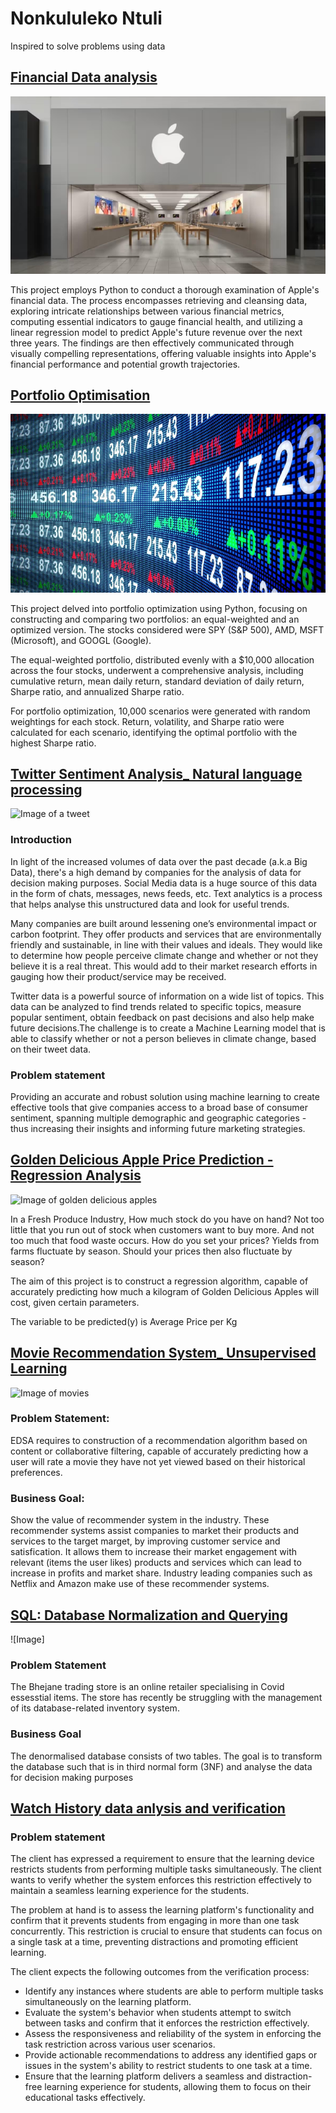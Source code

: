 # Nonkululeko Ntuli


Inspired to solve problems using data

## [Financial Data analysis](https://github.com/Nono-byte/Financial-Data-Analysis)

![Image of Apple](https://github.com/Nono-byte/Nonkululeko_Portfolio/blob/833e4bc69309ee6b5976c09caa12847dd0d117bd/Images/Apple.png)


This project employs Python to conduct a thorough examination of Apple's financial data. The process encompasses retrieving and cleansing data, exploring intricate relationships between various financial metrics, computing essential indicators to gauge financial health, and utilizing a linear regression model to predict Apple's future revenue over the next three years. The findings are then effectively communicated through visually compelling representations, offering valuable insights into Apple's financial performance and potential growth trajectories.

## [Portfolio Optimisation](https://github.com/Nono-byte/Porfolio-Optimisation)

![Image of Stock Market](https://github.com/Nono-byte/Nonkululeko_Portfolio/blob/9c674217a39179ea91f5cc0b6927972590abc8ee/Images/Stocks.png)

This project delved into portfolio optimization using Python, focusing on constructing and comparing two portfolios: an equal-weighted and an optimized version. The stocks considered were SPY (S&P 500), AMD, MSFT (Microsoft), and GOOGL (Google).

The equal-weighted portfolio, distributed evenly with a $10,000 allocation across the four stocks, underwent a comprehensive analysis, including cumulative return, mean daily return, standard deviation of daily return, Sharpe ratio, and annualized Sharpe ratio.

For portfolio optimization, 10,000 scenarios were generated with random weightings for each stock. Return, volatility, and Sharpe ratio were calculated for each scenario, identifying the optimal portfolio with the highest Sharpe ratio.

## [Twitter Sentiment Analysis_ Natural language processing](https://github.com/Nono-byte/Classification_AE1_Twitter_Sentiment_Analysis)
![Image of a tweet](https://github.com/Nono-byte/Nonkululeko_Portfolio2/blob/main/Images/twitter%20sentiment%20analysis.jpg)

### Introduction
In light of the increased volumes of data over the past decade (a.k.a Big Data), there's a high demand by companies for the analysis of data for decision making purposes. Social Media data is a huge source of this data in the form of chats, messages, news feeds, etc. Text analytics is a process that helps analyse this unstructured data and look for useful trends.

Many companies are built around lessening one’s environmental impact or carbon footprint. They offer products and services that are environmentally friendly and sustainable, in line with their values and ideals. They would like to determine how people perceive climate change and whether or not they believe it is a real threat. This would add to their market research efforts in gauging how their product/service may be received.

Twitter data is a powerful source of information on a wide list of topics. This data can be analyzed to find trends related to specific topics, measure popular sentiment, obtain feedback on past decisions and also help make future decisions.The challenge is to create a Machine Learning model that is able to classify whether or not a person believes in climate change, based on their tweet data.

### Problem statement
Providing an accurate and robust solution using machine learning to create effective tools that give companies access to a broad base of consumer sentiment, spanning multiple demographic and geographic categories - thus increasing their insights and informing future marketing strategies.


## [Golden Delicious Apple Price Prediction - Regression Analysis](https://github.com/Nono-byte/Apple_Price_Prediction_Regression)

![Image of golden delicious apples](https://github.com/Nono-byte/Nonkululeko_Portfolio2/blob/main/Images/Golden%20delicious%20apple2.jpg)

In a Fresh Produce Industry, How much stock do you have on hand? Not too little that you run out of stock when customers want to buy more. And not too much that food waste occurs. How do you set your prices? Yields from farms fluctuate by season. Should your prices then also fluctuate by season?

The aim of this project is to construct a regression algorithm, capable of accurately predicting how much a kilogram of Golden Delicious Apples will cost, given certain parameters.

The variable to be predicted(y) is Average Price per Kg


## [Movie Recommendation System_ Unsupervised Learning](https://github.com/Nono-byte/Moive_Recommender_System_Unsupervised_Learning)
![Image of movies](https://github.com/Nono-byte/Nonkululeko_Portfolio2/blob/main/Images/movies.jpg)

### Problem Statement:
EDSA requires to construction of a recommendation algorithm based on content or collaborative filtering, capable of accurately predicting how a user will rate a movie they have not yet viewed based on their historical preferences.

### Business Goal:
Show the value of recommender system in the industry. These recommender systems assist companies to market their products and services to the target marget, by improving customer service and satisfication. It allows them to increase their market engagement with relevant (items the user likes) products and services which can lead to increase in profits and market share. Industry leading companies such as Netflix and Amazon make use of these recommender systems.


## [SQL: Database Normalization and Querying](https://github.com/Nono-byte/SQL-project)

![Image]

### Problem Statement
The Bhejane trading store is an online retailer specialising in Covid essesstial items. The store has recently be struggling with the management of its database-related inventory system.

### Business Goal
The denormalised database consists of two tables. The goal is to transform the database such that is in third normal form (3NF) and analyse the data for decision making purposes

## [Watch History data anlysis and verification](https://github.com/Nono-byte/Watch-History-Verification)

### Problem statement
The client has expressed a requirement to ensure that the learning device restricts students from performing multiple tasks simultaneously. The client wants to verify whether the system enforces this restriction effectively to maintain a seamless learning experience for the students.

The problem at hand is to assess the learning platform's functionality and confirm that it prevents students from engaging in more than one task concurrently. This restriction is crucial to ensure that students can focus on a single task at a time, preventing distractions and promoting efficient learning.

The client expects the following outcomes from the verification process:

- Identify any instances where students are able to perform multiple tasks simultaneously on the learning platform.
- Evaluate the system's behavior when students attempt to switch between tasks and confirm that it enforces the restriction effectively.
- Assess the responsiveness and reliability of the system in enforcing the task restriction across various user scenarios.
- Provide actionable recommendations to address any identified gaps or issues in the system's ability to restrict students to one task at a time.
- Ensure that the learning platform delivers a seamless and distraction-free learning experience for students, allowing them to focus on their educational tasks effectively.





